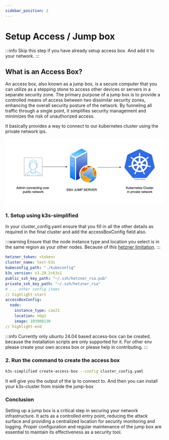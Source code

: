 ```yaml
---
sidebar_position: 2
---
```


# Setup Access / Jump box

:::info
Skip this step if you have already setup access box. And add it to your network.
:::

## What is an Access Box?

An access box, also known as a jump box, is a secure computer that you can utilize as a stepping stone to access other devices or servers in a separate security zone. The primary purpose of a jump box is to provide a controlled means of access between two dissimilar security zones, enhancing the overall security posture of the network. By funneling all traffic through a single point, it simplifies security management and minimizes the risk of unauthorized access. 

It basically provides a way to connect to our kubernetes cluster using the private network ips.

![jump box](jump-box.jpg)

### 1. Setup using k3s-simplified

In your cluster_config.yaml ensure that you fill in all the other details as required in the final cluster and add the accessBoxConfig field also.

:::warning
Ensure that the node instance type and location you select is in the same region as your other nodes. Because of this [hetzner limitation](https://docs.hetzner.com/cloud/general/locations/#are-there-any-restrictions).
:::

```yaml
hetzner_token: <token>
cluster_name: test-k3s
kubeconfig_path: "./kubeconfig"
k3s_version: v1.29.2+k3s1
public_ssh_key_path: "~/.ssh/hetzner_rsa.pub"
private_ssh_key_path: "~/.ssh/hetzner_rsa"
# ... other config items
// highlight-start
accessBoxConfig:
  node:
    instance_type: cax21
    location: nbg1
    image: 103908130
// highlight-end
```

:::info
Currently only ubuntu 24.04 based access-box can be created, because the installation scripts are only supported for it. For other env please create your own access box or please help in contributing.
:::

### 2. Run the command to create the access box

```bash
k3s-simplified create-access-box --config cluster_config.yaml
```

It will give you the output of the ip to connect to. And then you can install your k3s-cluster from inside the jump-box


### Conclusion

Setting up a jump box is a critical step in securing your network infrastructure. It acts as a controlled entry point, reducing the attack surface and providing a centralized location for security monitoring and logging. Proper configuration and regular maintenance of the jump box are essential to maintain its effectiveness as a security tool.